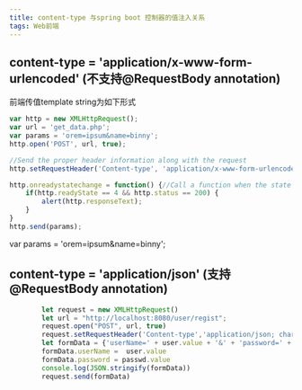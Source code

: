 ```yaml
---
title: content-type 与spring boot 控制器的值注入关系
tags: Web前端
---
```

## content-type = 'application/x-www-form-urlencoded' (不支持@RequestBody annotation)

前端传值template string为如下形式
``` js
var http = new XMLHttpRequest();
var url = 'get_data.php';
var params = 'orem=ipsum&name=binny';
http.open('POST', url, true);

//Send the proper header information along with the request
http.setRequestHeader('Content-type', 'application/x-www-form-urlencoded');

http.onreadystatechange = function() {//Call a function when the state changes.
    if(http.readyState == 4 && http.status == 200) {
        alert(http.responseText);
    }
}
http.send(params);
```
var params = 'orem=ipsum&name=binny';

## content-type = 'application/json' (支持@RequestBody annotation)
``` js
        let request = new XMLHttpRequest()
        let url = "http://localhost:8080/user/regist";
        request.open("POST", url, true)
        request.setRequestHeader('Content-type','application/json; charset=utf-8');
        let formData = {'userName=' + user.value + '&' + 'password=' + passwd.value};
        formData.userName =  user.value
        formData.password = passwd.value
        console.log(JSON.stringify(formData))
        request.send(formData)

```

